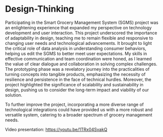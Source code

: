 # Design-Thinking

Participating in the Smart Grocery Management System (SGMS) project was an enlightening experience that expanded my perspective on technology development and user interaction. This project underscored the importance of adaptability in design, teaching me to remain flexible and responsive to changing user needs and technological advancements. It brought to light the critical role of data analysis in understanding consumer behaviors, helping us edit the SGMS to better meet user expectations. My skills in effective communication and team coordination were honed, as I learned the value of clear dialogue and collaboration in solving complex challenges. The prototyping phase was a revelatory journey into the practicalities of turning concepts into tangible products, emphasizing the necessity of resilience and persistence in the face of technical hurdles. Moreover, the project highlighted the significance of scalability and sustainability in design, pushing us to consider the long-term impact and viability of our solution.

To further improve the project, incorporating a more diverse range of technological integrations could have provided us with a more robust and versatile system, catering to a broader spectrum of grocery management needs.

Video presentation: https://youtu.be/1TRx04SvakQ

